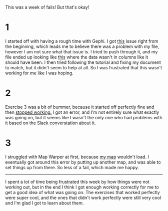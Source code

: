 This was a week of fails! But that's okay!

# 1
I started off with having a rough time with Gephi. I got [this](https://github.com/terrimorrison/hist3814o/blob/master/module4/gephi%20issue%201.PNG) issue right from the beginning, which leads me to believe there was a problem with my file, however I am not sure what that issue is. I tried to push through it, and my file ended up looking like [this](https://github.com/terrimorrison/hist3814o/blob/master/module4/gephi%20issue%202.PNG) where the data wasn't in columns like it should have been. I then tried following the tutorial and fixing my document to match, but it didn't seem to help at all. So I was frustrated that this wasn't working for me like I was hoping. 

# 2
Exercise 3 was a bit of bummer, because it started off perfectly fine and then [stopped working.](https://github.com/terrimorrison/hist3814o/blob/master/module4/issue%20with%20Rstudio.PNG) I got an error, and I'm not entirely sure what exactly was going on, but it seems like I wasn't the only one who had problems with it based on the Slack converstation about it. 

# 3
I struggled with Map Warper at first, because [my map](https://github.com/terrimorrison/hist3814o/blob/master/module4/Map.PNG) wouldn't load. I eventually got around this error by putting up another map, and was able to set things up from there. So less of a fail, which made me happy. 

******

I spent a lot of time being frustrated this week by how things were not working out, but in the end I think I got enough working correctly for me to get a good idea of what was going on. The exercises that worked perfectly were super cool, and the ones that didn't work perfectly were still very cool and I'm glad I got to learn about them. 
